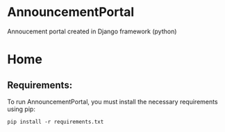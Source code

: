 # AnnouncementPortal

Annoucement portal created in Django framework (python)

# Home

## Requirements:
To run AnnouncementPortal, you must install the necessary requirements using pip:
```
pip install -r requirements.txt
```